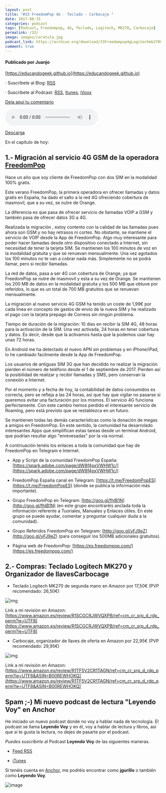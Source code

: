 ```yaml
---
layout: post
title: "#33 FreedomPop 4G - Teclado - Carbocaje "
date: 2017-08-31
categories: podcast
tags: [Podcast, Freedompop, 4G, Teclado, Logitech, MK270, Carbocaje]
permalink: /33/
image: images/caratula.jpg
podcast_link: https://archive.org/download/33Freedompop4gLogitechmk270Carbocage/33-freedompop4g-logitechmk270-carbocage.mp3
comment: true
---
```


#### Publicado por Juanjo

[https://educandogeek.github.io](https://educandogeek.github.io)

· Suscríbete al Blog: [RSS](http://feeds.feedburner.com/educandogeekblog)

· Suscríbete al Podcast: [RSS](http://feeds.feedburner.com/educandogeek), [Itunes](https://itunes.apple.com/es/podcast/educando-geek/id1110060146?mt=2), [iVoox](https://www.ivoox.com/podcast-educando-geek_sq_f1289274_1.html)

[Deja aquí tu comentario](https://educandogeek.github.io/33/)

<audio controls>
  <source src="{{ page.podcast_link }}" type="audio/mp3">
</audio>


[Descarga][Mp3]


En el capítulo de hoy:

## 1.- Migración al servicio 4G GSM de la operadora [FreedomPop](http://www.freedompop.com/es)

Hace un año que soy cliente de FreedomPop con dos SIM en la modalidad 100% gratis.

Este verano FreedomPop, la primera operadora en ofrecer llamadas y datos gratis en España, ha dado el salto a la red 4G ofreciendo cobertura de masmovil, que a su vez, se nutre de Orange.

La diferencia es que pasa de ofrecer servicio de llamadas VOIP a GSM y también pasa de ofrecer datos 3G a 4G.

Realizada la migración , estoy contento con la calidad de las llamadas pues ahora son GSM y no hay retrasos ni cortes. No obstante, se mantiene el servicio de VOIP desde la App de FreedomPop. Algo muy interesante para poder hacer llamadas desde otro dispositivo conectado a Internet, sin necesidad de tener la tarjeta SIM. Se mantienen los 100 minutos de voz en la modalidad gratuita y que se renuevan mensualmente. Una vez agotados los 100 minutos no te van a cobrar nada más. Simplemente no se podrá llamar, pero si recibir llamadas.

La red de datos, pasa a ser 4G con cobertura de Orange, ya que FreedomPop se nutre de masmovil y esta a su vez de Orange. Se mantienen los 200 MB de datos en la modalidad gratuita y los 500 MB que obtuve por referidos, lo que es un total de 700 MB gratuitos que se renuevan mensualmente.

La migración al nuevo servicio 4G GSM ha tenido un coste de 1,99€ por cada linea en concepto de gastos de envío de la nueva SIM y he realizado el pago con la tarjeta prepago de Correos sin ningún problema. 

Tiempo de duración de la migración: 10 días en recibir la SIM 4G, 48 horas para la activación de la SIM. Una vez activada, 24 horas en tener cobertura y datos. Es decir, desde que la activamos hasta que la podemos usar hay unas 72 horas.

En Android me ha detectado el nuevo APN sin problemas y en iPhone/iPad, lo he cambiado facilmente desde la App de FreedomPop.

Los usuarios de antiguas SIM 3G que han decidido no realizar la migración pierden el número de teléfono desde el 1 de septiembre de 2017. Pierden así la posibilidad de realizar y recibir llamadas y SMS, pero conservan la conexión a Internet.

Por el momento y a fecha de hoy, la contabilidad de datos consumidos es correcta, pero se refleja a las 24 horas, así que hay que vigilar no pasarse si queremos evitar una facturación por los mismos. El servicio 4G funciona perfectamente. Con este cambio hemos perdido el interesante servicio de Roaming, pero está previsto que se restablezca en un futuro.

Se mantienen todas las demás características como la donación de megas a amigos en FreedomPop. En este sentido, la comunidad ha desarrolado interesantes Apps que simplifican estas tareas desde un terminal Android, que podrían resultar algo "enrevesadas" por la via normal.

A continuacíón tenéis los enlaces a toda la comunidad que hay de FreedomPop en Telegram e Internet.

- App y Script de la comunidad FreedomPop España: [https://spark.adobe.com/page/dW8f4pxVWHW1c/](https://spark.adobe.com/page/dW8f4pxVWHW1c/)

- FreedomPop España canal en Telegram: [https://t.me/FreedomPopES](https://t.me/FreedomPopES) (donde se publica la información más importante).

- Grupo FreedomPop en Telegram: [http://goo.gl/fhIB1N](http://goo.gl/fhIB1N) (en este grupo encontraréis anclada toda la información referente a Tuoriales, Manuales y Enlaces útiles. En este grupo se puede ayudar, comentar y preguntar cualquier duda a la comunidad).

- Grupo Referidos FreedomPop en Telegram: [http://goo.gl/yFJ9eZ](http://goo.gl/yFJ9eZ) (para conseguir los 500MB adicionales gratuitos).

- Página web de FreedomPop: [https://es.freedompop.com/](https://es.freedompop.com/)


## 2.- Compras: Teclado Logitech MK270 y Organizador de llavesCarbocage

- Teclado Logitech MK270 de segunda mano en Amazon por 17,50€ (PVP recomendado: 26,50€)

![img](https://images-na.ssl-images-amazon.com/images/I/41REY27YKCL.jpg)

Link a mi revisión en Amazon: [https://www.amazon.es/review/R1SCGCRJWVQXPB/ref=cm_cr_srp_d_rdp_perm?ie=UTF8](https://www.amazon.es/review/R1SCGCRJWVQXPB/ref=cm_cr_srp_d_rdp_perm?ie=UTF8)

- Carbocaje, organizador de llaves de oferta en Amazon por 22,95€ (PVP recomendado: 29,95€)

![img](https://images-na.ssl-images-amazon.com/images/I/41vrwNaRleL.jpg)

Link a mi revisión en Amazon: [https://www.amazon.es/review/R1TF5V2CR1TAGN/ref=cm_cr_srp_d_rdp_perm?ie=UTF8&ASIN=B00REWHOKQ](https://www.amazon.es/review/R1TF5V2CR1TAGN/ref=cm_cr_srp_d_rdp_perm?ie=UTF8&ASIN=B00REWHOKQ)

## Spam ;-) Mi nuevo podcast de lectura "Leyendo Voy" en Anchor

He iniciado un nuevo podcast donde no voy a hablar nada de tecnología. El podcast se llama **Leyendo Voy** y en él, voy a hablar de lectura y libros, así que si te gusta la lectura, no dejes de pasarte por el podcast.

*Puedes suscribirte* al Podcast **Leyendo Voy** de las siguientes maneras.

- [Feed RSS](http://feeds.feedburner.com/leyendovoy)

- [iTunes](https://itunes.apple.com/es/podcast/leyendo-voy/id1268769276)

Si tenéis cuenta en [Anchor](https://anchor.fm/), me podréis encontrar como **jgurillo** o también como **Leyendo Voy**.

![image](https://archive.org/download/photo_2017-08-12_00-07-29/photo_2017-08-12_00-07-29.jpg)



[Mp3]: https://archive.org/download/33Freedompop4gLogitechmk270Carbocage/33-freedompop4g-logitechmk270-carbocage.mp3
